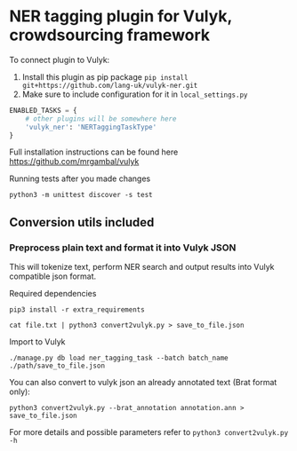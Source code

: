 # NER tagging plugin for Vulyk, crowdsourcing framework

To connect plugin to Vulyk:
1. Install this plugin as pip package `pip install git+https://github.com/lang-uk/vulyk-ner.git`
2. Make sure to include configuration for it in `local_settings.py`
```python
ENABLED_TASKS = {
    # other plugins will be somewhere here
    'vulyk_ner': 'NERTaggingTaskType'
}
```

Full installation instructions can be found here https://github.com/mrgambal/vulyk

Running tests after you made changes
```shell
python3 -m unittest discover -s test
```

## Conversion utils included

### Preprocess plain text and format it into Vulyk JSON
This will tokenize text, perform NER search and output results into Vulyk compatible json format.

Required dependencies
```shell
pip3 install -r extra_requirements
```

```shell
cat file.txt | python3 convert2vulyk.py > save_to_file.json
```

Import to Vulyk 
```shell
./manage.py db load ner_tagging_task --batch batch_name ./path/save_to_file.json
```

You can also convert to vulyk json an already annotated text (Brat format only):
```shell
python3 convert2vulyk.py --brat_annotation annotation.ann > save_to_file.json
```

For more details and possible parameters refer to `python3 convert2vulyk.py -h`

